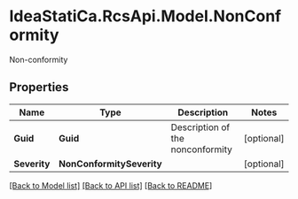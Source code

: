 # IdeaStatiCa.RcsApi.Model.NonConformity
Non-conformity

## Properties

Name | Type | Description | Notes
------------ | ------------- | ------------- | -------------
**Guid** | **Guid** | Description of the nonconformity | [optional] 
**Severity** | **NonConformitySeverity** |  | [optional] 

[[Back to Model list]](../README.md#documentation-for-models) [[Back to API list]](../README.md#documentation-for-api-endpoints) [[Back to README]](../README.md)

